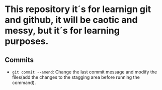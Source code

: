 # This repository it´s for learnign git and github, it will be caotic and messy, but it´s for learning purposes.

## Commits
- `git commit --amend`: Change the last commit message and modify the files(add the changes to the stagging area before running the command).
